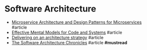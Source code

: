 # Software Architecture

- [Microservice Architecture and Design Patterns for Microservices](https://medium.com/@madhukaudantha/microservice-architecture-and-design-patterns-for-microservices-e0e5013fd58a) #article
- [Effective Mental Models for Code and Systems](https://copyconstruct.medium.com/effective-mental-models-for-code-and-systems-7c55918f1b3e) #article
- [Delivering on an architecture strategy](https://blog.thepete.net/blog/2019/12/09/delivering-on-an-architecture-strategy) #article
- [The Software Architecture Chronicles](https://herbertograca.com/2017/07/03/the-software-architecture-chronicles) #article **#mustread**

